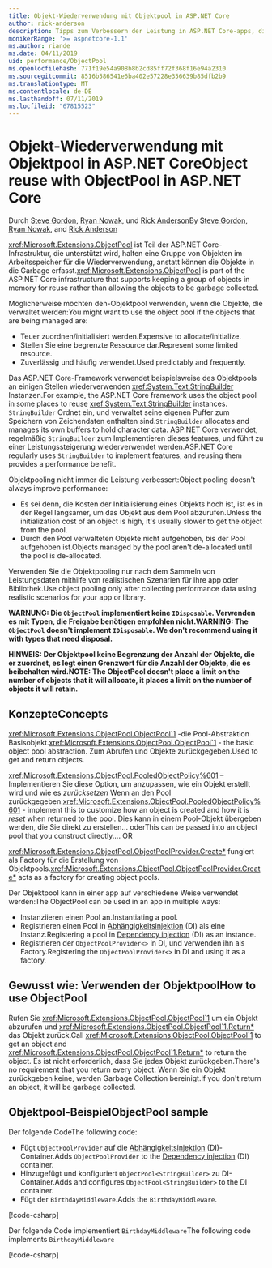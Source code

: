```yaml
---
title: Objekt-Wiederverwendung mit Objektpool in ASP.NET Core
author: rick-anderson
description: Tipps zum Verbessern der Leistung in ASP.NET Core-apps, die mit der Objektpool.
monikerRange: '>= aspnetcore-1.1'
ms.author: riande
ms.date: 04/11/2019
uid: performance/ObjectPool
ms.openlocfilehash: 771f19e54a908b8b2cd85ff72f368f16e94a2310
ms.sourcegitcommit: 8516b586541e6ba402e57228e356639b85dfb2b9
ms.translationtype: MT
ms.contentlocale: de-DE
ms.lasthandoff: 07/11/2019
ms.locfileid: "67815523"
---
```

# <a name="object-reuse-with-objectpool-in-aspnet-core"></a><span data-ttu-id="9427f-103">Objekt-Wiederverwendung mit Objektpool in ASP.NET Core</span><span class="sxs-lookup"><span data-stu-id="9427f-103">Object reuse with ObjectPool in ASP.NET Core</span></span>

<span data-ttu-id="9427f-104">Durch [Steve Gordon](https://twitter.com/stevejgordon), [Ryan Nowak](https://github.com/rynowak), und [Rick Anderson](https://twitter.com/RickAndMSFT)</span><span class="sxs-lookup"><span data-stu-id="9427f-104">By [Steve Gordon](https://twitter.com/stevejgordon), [Ryan Nowak](https://github.com/rynowak), and [Rick Anderson](https://twitter.com/RickAndMSFT)</span></span>

<span data-ttu-id="9427f-105"><xref:Microsoft.Extensions.ObjectPool> ist Teil der ASP.NET Core-Infrastruktur, die unterstützt wird, halten eine Gruppe von Objekten im Arbeitsspeicher für die Wiederverwendung, anstatt können die Objekte in die Garbage erfasst.</span><span class="sxs-lookup"><span data-stu-id="9427f-105"><xref:Microsoft.Extensions.ObjectPool> is part of the ASP.NET Core infrastructure that supports keeping a group of objects in memory for reuse rather than allowing the objects to be garbage collected.</span></span>

<span data-ttu-id="9427f-106">Möglicherweise möchten den-Objektpool verwenden, wenn die Objekte, die verwaltet werden:</span><span class="sxs-lookup"><span data-stu-id="9427f-106">You might want to use the object pool if the objects that are being managed are:</span></span>

- <span data-ttu-id="9427f-107">Teuer zuordnen/initialisiert werden.</span><span class="sxs-lookup"><span data-stu-id="9427f-107">Expensive to allocate/initialize.</span></span>
- <span data-ttu-id="9427f-108">Stellen Sie eine begrenzte Ressource dar.</span><span class="sxs-lookup"><span data-stu-id="9427f-108">Represent some limited resource.</span></span>
- <span data-ttu-id="9427f-109">Zuverlässig und häufig verwendet.</span><span class="sxs-lookup"><span data-stu-id="9427f-109">Used predictably and frequently.</span></span>

<span data-ttu-id="9427f-110">Das ASP.NET Core-Framework verwendet beispielsweise des Objektpools an einigen Stellen wiederverwenden <xref:System.Text.StringBuilder> Instanzen.</span><span class="sxs-lookup"><span data-stu-id="9427f-110">For example, the ASP.NET Core framework uses the object pool in some places to reuse <xref:System.Text.StringBuilder> instances.</span></span> <span data-ttu-id="9427f-111">`StringBuilder` Ordnet ein, und verwaltet seine eigenen Puffer zum Speichern von Zeichendaten enthalten sind.</span><span class="sxs-lookup"><span data-stu-id="9427f-111">`StringBuilder` allocates and manages its own buffers to hold character data.</span></span> <span data-ttu-id="9427f-112">ASP.NET Core verwendet, regelmäßig `StringBuilder` zum Implementieren dieses features, und führt zu einer Leistungssteigerung wiederverwendet werden.</span><span class="sxs-lookup"><span data-stu-id="9427f-112">ASP.NET Core regularly uses `StringBuilder` to implement features, and reusing them provides a performance benefit.</span></span>

<span data-ttu-id="9427f-113">Objektpooling nicht immer die Leistung verbessert:</span><span class="sxs-lookup"><span data-stu-id="9427f-113">Object pooling doesn't always improve performance:</span></span>

- <span data-ttu-id="9427f-114">Es sei denn, die Kosten der Initialisierung eines Objekts hoch ist, ist es in der Regel langsamer, um das Objekt aus dem Pool abzurufen.</span><span class="sxs-lookup"><span data-stu-id="9427f-114">Unless the initialization cost of an object is high, it's usually slower to get the object from the pool.</span></span>
- <span data-ttu-id="9427f-115">Durch den Pool verwalteten Objekte nicht aufgehoben, bis der Pool aufgehoben ist.</span><span class="sxs-lookup"><span data-stu-id="9427f-115">Objects managed by the pool aren't de-allocated until the pool is de-allocated.</span></span>

<span data-ttu-id="9427f-116">Verwenden Sie die Objektpooling nur nach dem Sammeln von Leistungsdaten mithilfe von realistischen Szenarien für Ihre app oder Bibliothek.</span><span class="sxs-lookup"><span data-stu-id="9427f-116">Use object pooling only after collecting performance data using realistic scenarios for your app or library.</span></span>

<span data-ttu-id="9427f-117">**WARNUNG: Die `ObjectPool` implementiert keine `IDisposable`. Verwenden es mit Typen, die Freigabe benötigen empfohlen nicht.**</span><span class="sxs-lookup"><span data-stu-id="9427f-117">**WARNING: The `ObjectPool` doesn't implement `IDisposable`. We don't recommend using it with types that need disposal.**</span></span>

<span data-ttu-id="9427f-118">**HINWEIS: Der Objektpool keine Begrenzung der Anzahl der Objekte, die er zuordnet, es legt einen Grenzwert für die Anzahl der Objekte, die es beibehalten wird.**</span><span class="sxs-lookup"><span data-stu-id="9427f-118">**NOTE: The ObjectPool doesn't place a limit on the number of objects that it will allocate, it places a limit on the number of objects it will retain.**</span></span>

## <a name="concepts"></a><span data-ttu-id="9427f-119">Konzepte</span><span class="sxs-lookup"><span data-stu-id="9427f-119">Concepts</span></span>

<span data-ttu-id="9427f-120"><xref:Microsoft.Extensions.ObjectPool.ObjectPool`1> -die Pool-Abstraktion Basisobjekt.</span><span class="sxs-lookup"><span data-stu-id="9427f-120"><xref:Microsoft.Extensions.ObjectPool.ObjectPool`1> - the basic object pool abstraction.</span></span> <span data-ttu-id="9427f-121">Zum Abrufen und Objekte zurückgegeben.</span><span class="sxs-lookup"><span data-stu-id="9427f-121">Used to get and return objects.</span></span>

<span data-ttu-id="9427f-122"><xref:Microsoft.Extensions.ObjectPool.PooledObjectPolicy%601> – Implementieren Sie diese Option, um anzupassen, wie ein Objekt erstellt wird und wie es *zurücksetzen* Wenn an den Pool zurückgegeben.</span><span class="sxs-lookup"><span data-stu-id="9427f-122"><xref:Microsoft.Extensions.ObjectPool.PooledObjectPolicy%601> - implement this to customize how an object is created and how it is *reset* when returned to the pool.</span></span> <span data-ttu-id="9427f-123">Dies kann in einem Pool-Objekt übergeben werden, die Sie direkt zu erstellen... oder</span><span class="sxs-lookup"><span data-stu-id="9427f-123">This can be passed into an object pool that you construct directly.... OR</span></span>

<span data-ttu-id="9427f-124"><xref:Microsoft.Extensions.ObjectPool.ObjectPoolProvider.Create*> fungiert als Factory für die Erstellung von Objektpools.</span><span class="sxs-lookup"><span data-stu-id="9427f-124"><xref:Microsoft.Extensions.ObjectPool.ObjectPoolProvider.Create*> acts as a factory for creating object pools.</span></span>
<!-- REview, there is no ObjectPoolProvider<T> -->

<span data-ttu-id="9427f-125">Der Objektpool kann in einer app auf verschiedene Weise verwendet werden:</span><span class="sxs-lookup"><span data-stu-id="9427f-125">The ObjectPool can be used in an app in multiple ways:</span></span>

* <span data-ttu-id="9427f-126">Instanziieren einen Pool an.</span><span class="sxs-lookup"><span data-stu-id="9427f-126">Instantiating a pool.</span></span>
* <span data-ttu-id="9427f-127">Registrieren einen Pool in [Abhängigkeitsinjektion](xref:fundamentals/dependency-injection) (DI) als eine Instanz.</span><span class="sxs-lookup"><span data-stu-id="9427f-127">Registering a pool in [Dependency injection](xref:fundamentals/dependency-injection) (DI) as an instance.</span></span>
* <span data-ttu-id="9427f-128">Registrieren der `ObjectPoolProvider<>` in DI, und verwenden ihn als Factory.</span><span class="sxs-lookup"><span data-stu-id="9427f-128">Registering the `ObjectPoolProvider<>` in DI and using it as a factory.</span></span>

## <a name="how-to-use-objectpool"></a><span data-ttu-id="9427f-129">Gewusst wie: Verwenden der Objektpool</span><span class="sxs-lookup"><span data-stu-id="9427f-129">How to use ObjectPool</span></span>

<span data-ttu-id="9427f-130">Rufen Sie <xref:Microsoft.Extensions.ObjectPool.ObjectPool`1> um ein Objekt abzurufen und <xref:Microsoft.Extensions.ObjectPool.ObjectPool`1.Return*> das Objekt zurück.</span><span class="sxs-lookup"><span data-stu-id="9427f-130">Call <xref:Microsoft.Extensions.ObjectPool.ObjectPool`1> to get an object and <xref:Microsoft.Extensions.ObjectPool.ObjectPool`1.Return*> to return the object.</span></span>  <span data-ttu-id="9427f-131">Es ist nicht erforderlich, dass Sie jedes Objekt zurückgeben.</span><span class="sxs-lookup"><span data-stu-id="9427f-131">There's no requirement that you return every object.</span></span> <span data-ttu-id="9427f-132">Wenn Sie ein Objekt zurückgeben keine, werden Garbage Collection bereinigt.</span><span class="sxs-lookup"><span data-stu-id="9427f-132">If you don't return an object, it will be garbage collected.</span></span>

## <a name="objectpool-sample"></a><span data-ttu-id="9427f-133">Objektpool-Beispiel</span><span class="sxs-lookup"><span data-stu-id="9427f-133">ObjectPool sample</span></span>

<span data-ttu-id="9427f-134">Der folgende Code</span><span class="sxs-lookup"><span data-stu-id="9427f-134">The following code:</span></span>

* <span data-ttu-id="9427f-135">Fügt `ObjectPoolProvider` auf die [Abhängigkeitsinjektion](xref:fundamentals/dependency-injection) (DI)-Container.</span><span class="sxs-lookup"><span data-stu-id="9427f-135">Adds `ObjectPoolProvider` to the [Dependency injection](xref:fundamentals/dependency-injection) (DI) container.</span></span>
* <span data-ttu-id="9427f-136">Hinzugefügt und konfiguriert `ObjectPool<StringBuilder>` zu DI-Container.</span><span class="sxs-lookup"><span data-stu-id="9427f-136">Adds and configures `ObjectPool<StringBuilder>` to the DI container.</span></span>
* <span data-ttu-id="9427f-137">Fügt der `BirthdayMiddleware`.</span><span class="sxs-lookup"><span data-stu-id="9427f-137">Adds the `BirthdayMiddleware`.</span></span>

[!code-csharp[](ObjectPool/ObjectPoolSample/Startup.cs?name=snippet)]

<span data-ttu-id="9427f-138">Der folgende Code implementiert `BirthdayMiddleware`</span><span class="sxs-lookup"><span data-stu-id="9427f-138">The following code implements `BirthdayMiddleware`</span></span>

[!code-csharp[](ObjectPool/ObjectPoolSample/BirthdayMiddleware.cs?name=snippet)]
